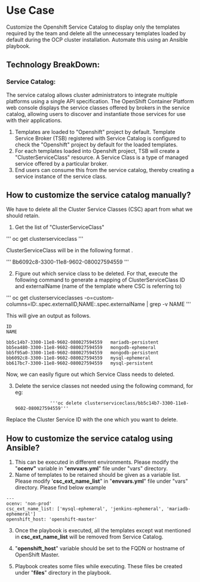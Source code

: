# Use Case

Customize the Openshift Service Catalog to display only the templates required by the team and delete all the unnecessary templates loaded by default during the OCP cluster installation. Automate this using an Ansible playbook. 


## Technology BreakDown:


### Service Catalog:

The service catalog allows cluster administrators to integrate multiple platforms using a single API specification. The OpenShift Container Platform web console displays the service classes offered by brokers in the service catalog, allowing users to discover and instantiate those services for use with their applications.



1.   Templates are loaded to "Openshift" project by default. Template Service Broker (TSB) registered with  Service Catalog is configured to check the "Openshift" project by default for the loaded templates. 
1.  For each templates loaded into Openshift project, TSB will create a "ClusterServiceClass" resource. A Service Class is a type of managed service offered by a particular broker.
1.  End users can consume this from the service catalog, thereby creating a service instance of the service class.


## How to customize the service catalog manually?

We have to delete all the Cluster Service Classes (CSC) apart from what we should retain.



1.  Get the list of "ClusterServiceClass"

'''
oc get clusterserviceclass
'''

ClusterServiceClass will be in the following format .

'''
Bb6092c8-3300-11e8-9602-080027594559
'''

  2.   Figure out which service class to be deleted. For that, execute the following command to generate a mapping of ClusterServiceClass ID and externalName (name of the template  where CSC is referring to)

'''
oc get clusterserviceclasses -o=custom-columns=ID:.spec.externalID,NAME:.spec.externalName | grep -v NAME
'''

This will give an output as follows.

```
ID                                                                         NAME                                                                 

bb5c14b7-3300-11e8-9602-080027594559   mariadb-persistent
bb5ea480-3300-11e8-9602-080027594559   mongodb-ephemeral
bb5f95a0-3300-11e8-9602-080027594559   mongodb-persistent
bb6092c8-3300-11e8-9602-080027594559   mysql-ephemeral
bb617bc7-3300-11e8-9602-080027594559   mysql-persistent
```


Now, we can easily figure out which Service Class needs to deleted.

3.  Delete the service classes not needed using the following command, for eg:

                     '''oc delete clusterserviceclass/bb5c14b7-3300-11e8-9602-080027594559'''

Replace the Cluster Service ID with the one which you want to delete.


## How to customize the service catalog using Ansible?



1.  This can be executed in different environments. Please modify the "**ocenv"** variable in "**envvars.yml**" file under "vars" directory.
2.  Name of templates to be retained should be given as a variable list. Please modify 
'**csc_ext_name_list**"  in "**envvars.yml**" file under "vars" directory. Please find below example   


```
---
ocenv: 'non-prod'
csc_ext_name_list: ['mysql-ephemeral', 'jenkins-ephemeral', 'mariadb-ephemeral']
openshift_host: 'openshift-master'
```


 

 3. Once the playbook is executed, all the templates except wat mentioned in    **csc_ext_name_list** will be removed from Service Catalog.

 4. "**openshift_host**" variable should be set to the FQDN or hostname of OpenShift Master.

 5. Playbook creates some files while executing. These files be created under "**files**" directory in the playbook.
